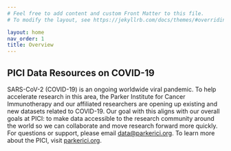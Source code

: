 ```yaml
---
# Feel free to add content and custom Front Matter to this file.
# To modify the layout, see https://jekyllrb.com/docs/themes/#overriding-theme-defaults

layout: home
nav_order: 1
title: Overview
---
```


## PICI Data Resources on COVID-19

SARS-CoV-2 (COVID-19) is an ongoing worldwide viral pandemic. To help accelerate research in this area, the Parker Institute for Cancer Immunotherapy and our affiliated researchers are opening up existing and new datasets related to COVID-19. Our goal with this aligns with our overall goals at PICI: to make data accessible to the research community around the world so we can collaborate and move research forward more quickly. For questions or support, please email [data@parkerici.org](mailto:data@parkerici.org). To learn more about the PICI, visit [parkerici.org](parkerici.org).

